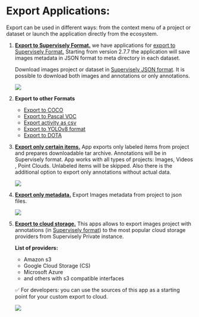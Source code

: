 # Export Applications:

Export can be used in different ways:
from the context menu of a project or dataset or launch the application directly from the ecosystem.

1. [**Export to Supervisely Format.**](https://app.supervisely.com/ecosystem/apps/export-to-supervisely-format?id=81)
    we have applications for [export to Supervisely Format.](https://app.supervisely.com/ecosystem/apps/export-to-supervisely-format?id=81)
    Starting from version 2.7.7 the application will save images metadata in JSON format to meta directory in each dataset.

    Download images project or dataset in [Supervisely JSON format](../../../data-organization/Annotation-JSON-format/00_ann_format_navi.md). It is possible to download both images and annotations or only annotations.

    ![](export-super-format.png)


2. **Export to other Formats**
    * [Export to COCO](hhttps://app.supervisely.com/ecosystem/apps/export-to-coco?id=104)
    * [Export to Pascal VOC](https://app.supervisely.com/ecosystem/apps/export-to-pascal-voc?id=71)
    * [Export activity as csv](https://app.supervisely.com/ecosystem/apps/export-activity-as-csv?id=86)
    * [Export to YOLOv8 format](https://app.supervisely.com/ecosystem/apps/export-to-yolov8?id=252)
    * [Export to DOTA](https://app.supervisely.com/ecosystem/apps/export-to-dota?id=205)

3. [**Export only certain items.**](https://app.supervisely.com/ecosystem/apps/export-only-labeled-items?id=79) App exports only labeled items from project and prepares downloadable tar archive. Annotations will be in Supervisely format. App works with all types of projects: Images, Videos , Point Clouds. Unlabeled items will be skipped. Also there is the additional option to export only annotations without actual data.

   ![](Export-labeled-items.png)

4. [**Export only metadata.**](https://app.supervisely.com/ecosystem/apps/export-metadata?id=74) 
    Export Images metadata from project to json files.
    
    ![](Export-Metadata.png)

5. [**Export to cloud storage.**](https://app.supervisely.com/ecosystem/apps/export-project-to-cloud-storage?id=186)
    This apps allows to export images project with annotations (in [Supervisely format](https://developer.supervisely.com/api-references/supervisely-annotation-json-format?_ga=2.2048241.1588633722.1698657810-1548462166.1688143034)) to the most popular cloud storage providers from Supervisely Private instance.

    **List of providers:**

    * Amazon s3
    * Google Cloud Storage (CS)
    * Microsoft Azure
    * and others with s3 compatible interfaces

    ✅ For developers: you can use the sources of this app as a starting point for your custom export to cloud.

    ![](Export-cloud-storage.png)


